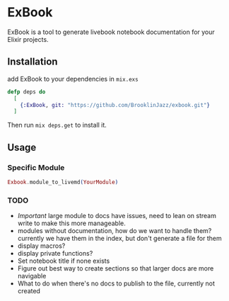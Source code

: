 # ExBook

ExBook is a tool to generate livebook notebook documentation for your Elixir projects.

## Installation

add ExBook to your dependencies in `mix.exs`

``` elixir
defp deps do
  [
    {:ExBook, git: "https://github.com/BrooklinJazz/exbook.git"}
  ]
```

Then run `mix deps.get` to install it.

## Usage 

### Specific Module

``` elixir
Exbook.module_to_livemd(YourModule)
```


### TODO
- *Important* large module to docs have issues, need to lean on stream write to make this more manageable.
- modules without documentation, how do we want to handle them? currently we have them in the index, but don't generate a file for them
- display macros?
- display private functions?
- Set notebook title if none exists
- Figure out best way to create sections so that larger docs are more navigable
- What to do when there's no docs to publish to the file, currently not created
